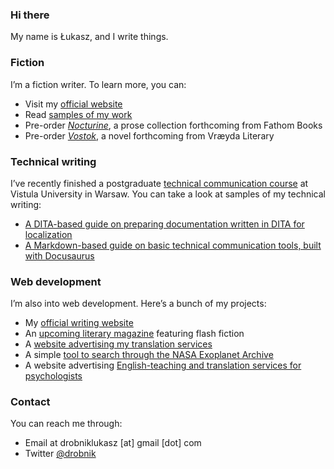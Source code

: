 ### Hi there

My name is Łukasz, and I write things.

### Fiction

I’m a fiction writer. To learn more, you can:
- Visit my [official website](https://drobnik.co/)
- Read [samples of my work](https://ldrobnik.github.io/fiction-samples/)
- Pre-order [*Nocturine*](http://fathombooks.org/html/drobnik.html), a prose collection forthcoming from Fathom Books
- Pre-order [*Vostok*](https://www.vraeydamedia.ca/shop/x55ht1b0h70i3bwv9qismih2f6b5nk), a novel forthcoming from Vræyda Literary

### Technical writing

I’ve recently finished a postgraduate [technical communication course](https://www.vistula.edu.pl/kierunki-studiow/kontynuacja-edukacji/studia-podyplomowe/informatyka/komunikacja-techniczna) at Vistula University in Warsaw.
You can take a look at samples of my technical writing:
- [A DITA-based guide on preparing documentation written in DITA for localization](https://prepare-dita-for-l10n.netlify.app/)
- [A Markdown-based guide on basic technical communication tools, built with Docusaurus](https://tech-comm-tools.netlify.app/)

### Web development

I’m also into web development. Here’s a bunch of my projects:
- My [official writing website](https://github.com/ldrobnik/drobnik-writing)
- An [upcoming literary magazine](https://github.com/ldrobnik/blyski) featuring flash fiction
- A [website advertising my translation services](https://github.com/ldrobnik/medical-translations)
- A simple [tool to search through the NASA Exoplanet Archive](https://github.com/ldrobnik/exoplanets)
- A website advertising [English-teaching and translation services for psychologists](https://github.com/ldrobnik/angielski-w-psychologii)

### Contact

You can reach me through:
- Email at drobniklukasz [at] gmail [dot] com
- Twitter [@drobnik](https://twitter.com/drobnik)
